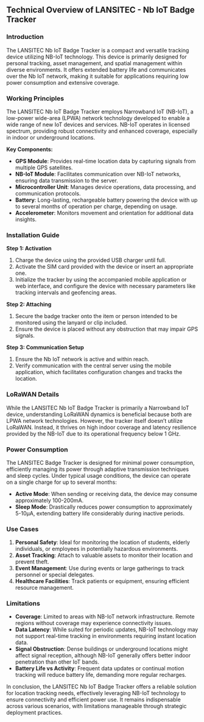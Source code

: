 ## Technical Overview of LANSITEC - Nb IoT Badge Tracker

### Introduction
The LANSITEC Nb IoT Badge Tracker is a compact and versatile tracking device utilizing NB-IoT technology. This device is primarily designed for personal tracking, asset management, and spatial management within diverse environments. It offers extended battery life and communicates over the Nb IoT network, making it suitable for applications requiring low power consumption and extensive coverage.

### Working Principles
The LANSITEC Nb IoT Badge Tracker employs Narrowband IoT (NB-IoT), a low-power wide-area (LPWA) network technology developed to enable a wide range of new IoT devices and services. NB-IoT operates in licensed spectrum, providing robust connectivity and enhanced coverage, especially in indoor or underground locations.

**Key Components:**
- **GPS Module**: Provides real-time location data by capturing signals from multiple GPS satellites.
- **NB-IoT Module**: Facilitates communication over NB-IoT networks, ensuring data transmission to the server.
- **Microcontroller Unit**: Manages device operations, data processing, and communication protocols.
- **Battery**: Long-lasting, rechargeable battery powering the device with up to several months of operation per charge, depending on usage.
- **Accelerometer**: Monitors movement and orientation for additional data insights.

### Installation Guide
**Step 1: Activation**
1. Charge the device using the provided USB charger until full.
2. Activate the SIM card provided with the device or insert an appropriate one.
3. Initialize the tracker by using the accompanied mobile application or web interface, and configure the device with necessary parameters like tracking intervals and geofencing areas.

**Step 2: Attaching**
1. Secure the badge tracker onto the item or person intended to be monitored using the lanyard or clip included.
2. Ensure the device is placed without any obstruction that may impair GPS signals.

**Step 3: Communication Setup**
1. Ensure the Nb IoT network is active and within reach.
2. Verify communication with the central server using the mobile application, which facilitates configuration changes and tracks the location.

### LoRaWAN Details
While the LANSITEC Nb IoT Badge Tracker is primarily a Narrowband IoT device, understanding LoRaWAN dynamics is beneficial because both are LPWA network technologies. However, the tracker itself doesn’t utilize LoRaWAN. Instead, it thrives on high indoor coverage and latency resilience provided by the NB-IoT due to its operational frequency below 1 GHz.

### Power Consumption
The LANSITEC Badge Tracker is designed for minimal power consumption, efficiently managing its power through adaptive transmission techniques and sleep cycles. Under typical usage conditions, the device can operate on a single charge for up to several months:
- **Active Mode**: When sending or receiving data, the device may consume approximately 100-200mA.
- **Sleep Mode**: Drastically reduces power consumption to approximately 5-10µA, extending battery life considerably during inactive periods.

### Use Cases
1. **Personal Safety**: Ideal for monitoring the location of students, elderly individuals, or employees in potentially hazardous environments.
2. **Asset Tracking**: Attach to valuable assets to monitor their location and prevent theft.
3. **Event Management**: Use during events or large gatherings to track personnel or special delegates.
4. **Healthcare Facilities**: Track patients or equipment, ensuring efficient resource management.

### Limitations
- **Coverage**: Limited to areas with NB-IoT network infrastructure. Remote regions without coverage may experience connectivity issues.
- **Data Latency**: While suited for periodic updates, NB-IoT technology may not support real-time tracking in environments requiring instant location data.
- **Signal Obstruction**: Dense buildings or underground locations might affect signal reception, although NB-IoT generally offers better indoor penetration than other IoT bands.
- **Battery Life vs Activity**: Frequent data updates or continual motion tracking will reduce battery life, demanding more regular recharges.

In conclusion, the LANSITEC Nb IoT Badge Tracker offers a reliable solution for location tracking needs, effectively leveraging NB-IoT technology to ensure connectivity and efficient power use. It remains indispensable across various scenarios, with limitations manageable through strategic deployment practices.